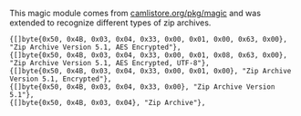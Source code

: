 This magic module comes from [camlistore.org/pkg/magic](https://camlistore.org/pkg/magic) and was extended to recognize different types of zip archives.

```
{[]byte{0x50, 0x4B, 0x03, 0x04, 0x33, 0x00, 0x01, 0x00, 0x63, 0x00}, "Zip Archive Version 5.1, AES Encrypted"},
{[]byte{0x50, 0x4B, 0x03, 0x04, 0x33, 0x00, 0x01, 0x08, 0x63, 0x00}, "Zip Archive Version 5.1, AES Encrypted, UTF-8"},
{[]byte{0x50, 0x4B, 0x03, 0x04, 0x33, 0x00, 0x01, 0x00}, "Zip Archive Version 5.1, Encrypted"},
{[]byte{0x50, 0x4B, 0x03, 0x04, 0x33, 0x00}, "Zip Archive Version 5.1"},
{[]byte{0x50, 0x4B, 0x03, 0x04}, "Zip Archive"},
```
